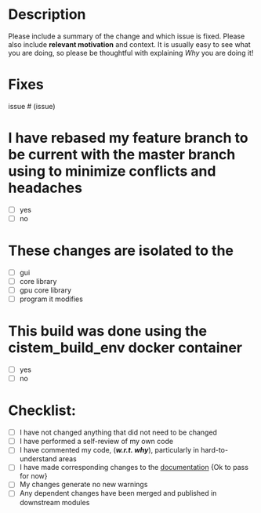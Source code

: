 # Description

Please include a summary of the change and which issue is fixed. Please also include **relevant motivation** and context. It is usually easy to see what you are doing, so please be thoughtful with explaining *Why* you are doing it!

# Fixes 
 issue # (issue)

# I have rebased my feature branch to be current with the master branch using to minimize conflicts and headaches

- [ ] yes
- [ ] no

# These changes are isolated to the

- [ ] gui
- [ ] core library
- [ ] gpu core library
- [ ] program it modifies

# This build was done using the cistem_build_env docker container

- [ ] yes
- [ ] no

# Checklist:

- [ ] I have not changed anything that did not need to be changed
- [ ] I have performed a self-review of my own code
- [ ] I have commented my code, (***w.r.t. why***), particularly in hard-to-understand areas
- [ ] I have made corresponding changes to the [documentation](https://github.com/bHimes/cisTEM_docs) {Ok to pass for now}
- [ ] My changes generate no new warnings
- [ ] Any dependent changes have been merged and published in downstream modules
